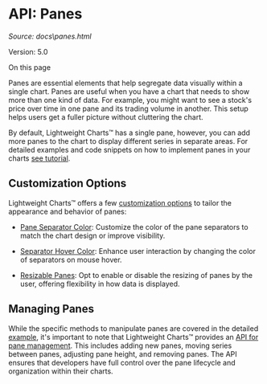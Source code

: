 # API: Panes

*Source: docs\panes.html*

Version: 5.0

On this page

Panes are essential elements that help segregate data visually within a single chart. Panes are useful when you have a chart that needs to show more than one kind of data. For example, you might want to see a stock's price over time in one pane and its trading volume in another. This setup helps users get a fuller picture without cluttering the chart.

By default, Lightweight Charts™ has a single pane, however, you can add more panes to the chart to display different series in separate areas. For detailed examples and code snippets on how to implement panes in your charts [see tutorial](../tutorials/how_to/panes.md).

## Customization Options[​](panes.html#customization-options "Direct link to Customization Options")

Lightweight Charts™ offers a few [customization options](api/interfaces/LayoutPanesOptions.md) to tailor the appearance and behavior of panes:

  * [Pane Separator Color](api/interfaces/LayoutPanesOptions.html#separatorcolor): Customize the color of the pane separators to match the chart design or improve visibility.

  * [Separator Hover Color](api/interfaces/LayoutPanesOptions.html#separatorhovercolor): Enhance user interaction by changing the color of separators on mouse hover.

  * [Resizable Panes](api/interfaces/LayoutPanesOptions.html#enableresize): Opt to enable or disable the resizing of panes by the user, offering flexibility in how data is displayed.

## Managing Panes[​](panes.html#managing-panes "Direct link to Managing Panes")

While the specific methods to manipulate panes are covered in the detailed [example](../tutorials/how_to/panes.md), it's important to note that Lightweight Charts™ provides an [API for pane management](api/interfaces/IPaneApi.md). This includes adding new panes, moving series between panes, adjusting pane height, and removing panes. The API ensures that developers have full control over the pane lifecycle and organization within their charts.
